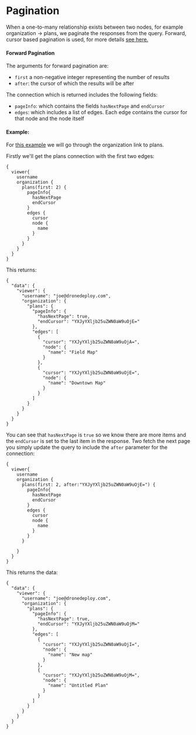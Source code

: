 # Pagination

When a one-to-many relationship exists between two nodes, for example organization -&gt; plans, we paginate the responses from the query. Forward, cursor based pagination is used, for more details [see here.](http://graphql.org/learn/pagination/)

#### Forward Pagination

The arguments for forward pagination are:

* `first`  a non-negative integer representing the number of results
* `after`: the cursor of which the results will be after

The connection which is returned includes the following fields:

* `pageInfo`: which contains the fields `hasNextPage` and `endCursor`
* `edges`: which includes a list of edges. Each edge contains the cursor for that node and the node itself

#### Example:

For [this example](https://www.dronedeploy.com/graphql?query=%7B%0A%20%20viewer%20%7B%0A%20%20%20%20username%0A%20%20%20%20organization%20%7B%0A%20%20%20%20%20%20plans(first%3A%202)%20%7B%0A%20%20%20%20%20%20%20%20pageInfo%20%7B%0A%20%20%20%20%20%20%20%20%20%20hasNextPage%0A%20%20%20%20%20%20%20%20%20%20endCursor%0A%20%20%20%20%20%20%20%20%7D%0A%20%20%20%20%20%20%20%20edges%20%7B%0A%20%20%20%20%20%20%20%20%20%20cursor%0A%20%20%20%20%20%20%20%20%20%20node%20%7B%0A%20%20%20%20%20%20%20%20%20%20%20%20name%0A%20%20%20%20%20%20%20%20%20%20%7D%0A%20%20%20%20%20%20%20%20%7D%0A%20%20%20%20%20%20%7D%0A%20%20%20%20%7D%0A%20%20%7D%0A%7D%0A&operationName=null) we will go through the organization link to plans.

Firstly we'll get the plans connection with the first two edges:

```
{
  viewer{
    username
    organization {
      plans(first: 2) {
        pageInfo{
          hasNextPage
          endCursor
        }
        edges {
          cursor
          node {
            name
          }
        }
      }
    }
  }
}
```

This returns:

```
{
  "data": {
    "viewer": {
      "username": "joe@dronedeploy.com",
      "organization": {
        "plans": {
          "pageInfo": {
            "hasNextPage": true,
            "endCursor": "YXJyYXljb25uZWN0aW9uOjE="
          },
          "edges": [
            {
              "cursor": "YXJyYXljb25uZWN0aW9uOjA=",
              "node": {
                "name": "Field Map"
              }
            },
            {
              "cursor": "YXJyYXljb25uZWN0aW9uOjE=",
              "node": {
                "name": "Downtown Map"
              }
            }
          ]
        }
      }
    }
  }
}
```

You can see that `hasNextPage` is `true` so we know there are more items and the `endCursor` is set to the last item in the response. Two fetch the next page you simply update the query to include the `after` parameter for the connection:

```
{
  viewer{
    username
    organization {
      plans(first: 2, after:"YXJyYXljb25uZWN0aW9uOjE=") {
        pageInfo{
          hasNextPage
          endCursor
        }
        edges {
          cursor
          node {
            name
          }
        }
      }

    }
  }
}
```

This returns the data:

```
{
  "data": {
    "viewer": {
      "username": "joe@dronedeploy.com",
      "organization": {
        "plans": {
          "pageInfo": {
            "hasNextPage": true,
            "endCursor": "YXJyYXljb25uZWN0aW9uOjM="
          },
          "edges": [
            {
              "cursor": "YXJyYXljb25uZWN0aW9uOjI=",
              "node": {
                "name": "New map"
              }
            },
            {
              "cursor": "YXJyYXljb25uZWN0aW9uOjM=",
              "node": {
                "name": "Untitled Plan"
              }
            }
          ]
        }
      }
    }
  }
}
```





